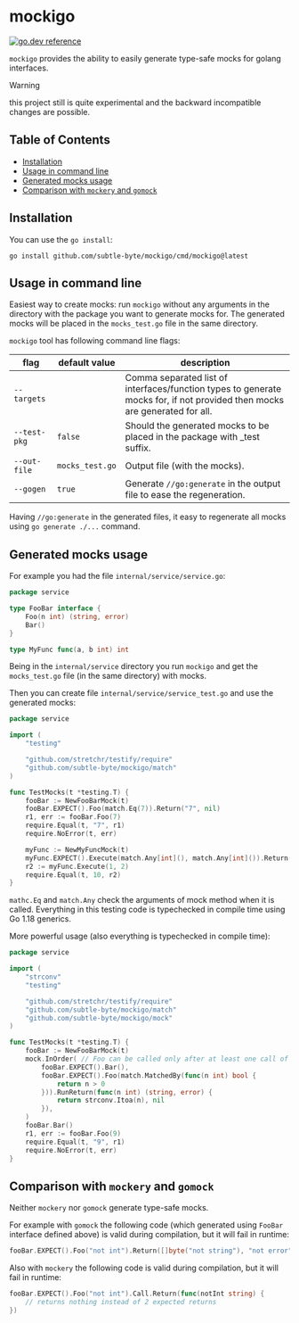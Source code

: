 mockigo
=======
[![go.dev reference](https://img.shields.io/badge/go.dev-reference-007d9c?logo=go&logoColor=white&style=flat-square)](https://pkg.go.dev/github.com/subtle-byte/mockigo?tab=overview)

`mockigo` provides the ability to easily generate type-safe mocks for golang interfaces.

> [!WARNING]
> this project still is quite experimental and the backward incompatible changes are possible.

Table of Contents
-----------------

- [Installation](#installation)
- [Usage in command line](#usage-in-command-line)
- [Generated mocks usage](#generated-mocks-usage)
- [Comparison with `mockery` and `gomock`](#comparison-with-mockery-and-gomock)


Installation
------------

You can use the `go install`:

```
go install github.com/subtle-byte/mockigo/cmd/mockigo@latest
```

Usage in command line
------------

Easiest way to create mocks: run `mockigo` without any arguments in the directory with the package you want to generate mocks for. The generated mocks will be placed in the `mocks_test.go` file in the same directory.

`mockigo` tool has following command line flags:

| flag | default value |description  |
|---|---|---|
| `--targets` | | Comma separated list of interfaces/function types to generate mocks for, if not provided then mocks are generated for all. |
| `--test-pkg` | `false` | Should the generated mocks to be placed in the package with _test suffix. |
| `--out-file` | `mocks_test.go` | Output file (with the mocks). |
| `--gogen` | `true` | Generate `//go:generate` in the output file to ease the regeneration. |

Having `//go:generate` in the generated files, it easy to regenerate all mocks using `go generate ./...` command.

Generated mocks usage
------------

For example you had the file `internal/service/service.go`:

```go
package service

type FooBar interface {
	Foo(n int) (string, error)
	Bar()
}

type MyFunc func(a, b int) int
```

Being in the `internal/service` directory you run `mockigo` and get the `mocks_test.go` file (in the same directory) with mocks.

Then you can create file `internal/service/service_test.go` and use the generated mocks:

```go
package service

import (
	"testing"

	"github.com/stretchr/testify/require"
	"github.com/subtle-byte/mockigo/match"
)

func TestMocks(t *testing.T) {
	fooBar := NewFooBarMock(t)
	fooBar.EXPECT().Foo(match.Eq(7)).Return("7", nil)
	r1, err := fooBar.Foo(7)
	require.Equal(t, "7", r1)
	require.NoError(t, err)

	myFunc := NewMyFuncMock(t)
	myFunc.EXPECT().Execute(match.Any[int](), match.Any[int]()).Return(10)
	r2 := myFunc.Execute(1, 2)
	require.Equal(t, 10, r2)
}
```

`mathc.Eq` and `match.Any` check the arguments of mock method when it is called. Everything in this testing code is typechecked in compile time using Go 1.18 generics.

More powerful usage (also everything is typechecked in compile time):

```go
package service

import (
	"strconv"
	"testing"

	"github.com/stretchr/testify/require"
	"github.com/subtle-byte/mockigo/match"
	"github.com/subtle-byte/mockigo/mock"
)

func TestMocks(t *testing.T) {
	fooBar := NewFooBarMock(t)
	mock.InOrder( // Foo can be called only after at least one call of Bar
		fooBar.EXPECT().Bar(),
		fooBar.EXPECT().Foo(match.MatchedBy(func(n int) bool {
			return n > 0
		})).RunReturn(func(n int) (string, error) {
			return strconv.Itoa(n), nil
		}),
	)
	fooBar.Bar()
	r1, err := fooBar.Foo(9)
	require.Equal(t, "9", r1)
	require.NoError(t, err)
}
```

Comparison with `mockery` and `gomock`
------------

Neither `mockery` nor `gomock` generate type-safe mocks.

For example with `gomock` the following code (which generated using `FooBar` interface defined above) is valid during compilation, but it will fail in runtime:

```go
fooBar.EXPECT().Foo("not int").Return([]byte("not string"), "not error", "not allowed third return")
```

Also with `mockery` the following code is valid during compilation, but it will fail in runtime:

```go
fooBar.EXPECT().Foo("not int").Call.Return(func(notInt string) {
	// returns nothing instead of 2 expected returns
})
```
